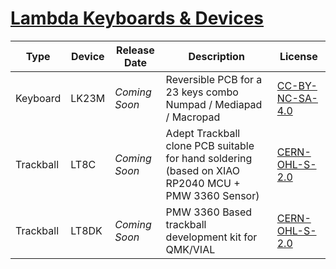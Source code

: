 # [Lambda Keyboards & Devices](https://lambdakb.dev)

| Type      | Device | Release Date  | Description                                                                                        | License           |
| --------- | ------ | ------------- | -------------------------------------------------------------------------------------------------- | ----------------- |
| Keyboard  | LK23M  | _Coming Soon_ | Reversible PCB for a 23 keys combo Numpad / Mediapad / Macropad                                    | [CC-BY-NC-SA-4.0] |
| Trackball | LT8C   | _Coming Soon_ | Adept Trackball clone PCB suitable for hand soldering (based on XIAO RP2040 MCU + PMW 3360 Sensor) | [CERN-OHL-S-2.0]  |
| Trackball | LT8DK  | _Coming Soon_ | PMW 3360 Based trackball development kit for QMK/VIAL                                              | [CERN-OHL-S-2.0]  |

[CC-BY-NC-SA-4.0]: https://creativecommons.org/licenses/by-nc-sa/4.0/legalcode
[CERN-OHL-S-2.0]: https://opensource.org/license/cern-ohl-s
